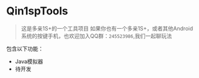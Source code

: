 # Qin1spTools
> 这是多亲1S+的一个工具项目
> 如果你也有一个多亲1S+，或者其他Android系统的按键手机，也欢迎加入QQ群：`245523986`,我们一起聊玩法

包含以下功能：
* Java模拟器
* 待开发